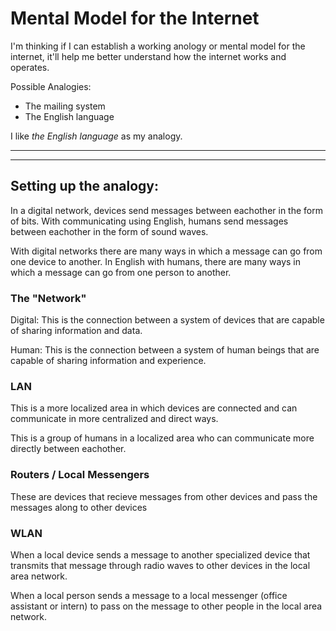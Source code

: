 # Mental Model for the Internet

I'm thinking if I can establish a working anology or mental model for the internet, it'll help me better understand how the internet works and operates.

Possible Analogies:
- The mailing system
- The English language

I like *the English language* as my analogy.

---------------------
---------------------

## Setting up the analogy:

In a digital network, devices send messages between eachother in the form of bits. With communicating using English, humans send messages between eachother in the form of sound waves. 

With digital networks there are many ways in which a message can go from one device to another. In English with humans, there are many ways in which a message can go from one person to another.

### The "Network"
Digital: This is the connection between a system of devices that are capable of sharing information and data.


Human: This is the connection between a system of human beings that are capable of sharing information and experience.

### LAN

This is a more localized area in which devices are connected and can communicate in more centralized and direct ways.

This is a group of humans in a localized area who can communicate more directly between eachother.

### Routers / Local Messengers

These are devices that recieve messages from other devices and pass the messages along to other devices

### WLAN

When a local device sends a message to another specialized device that transmits that message through radio waves to other devices in the local area network.

When a local person sends a message to a local messenger (office assistant or intern) to pass on the message to other people in the local area network.